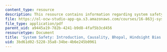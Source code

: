 ```yaml
---
content_type: resource
description: This resource contains information regarding system safety.
file: https://ol-ocw-studio-app-qa.s3.amazonaws.com/courses/16-863j-system-safety-spring-2016/3bd61d02522835a834be4b6e245b0961_MIT16_863JS16_LecNotes1.pdf
file_type: application/pdf
parent_uid: a9445a19-782b-4241-b9d8-4faf5b3cd456
resourcetype: Document
title: 'System Safety: Introduction, Causality, Bhopal, Hindsight Bias'
uid: 3bd61d02-5228-35a8-34be-4b6e245b0961
---
```


